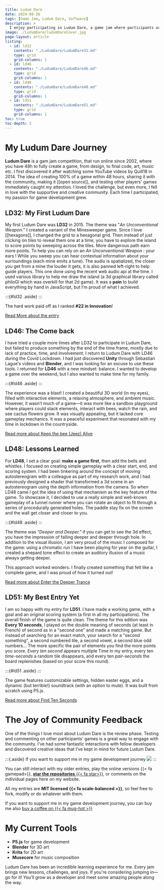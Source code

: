 ```yaml
---
title: Ludum Dare
date: 2024-08-26
tags: [Game Jam, Ludum Dare, Software]
description: >
  I enjoy participating in Ludum Dare, a game jam where participants are challenged to create a game from scratch in a single weekend. I have participated in several editions, and I am always amazed by the creativity and innovation of the games developed during the event.
image: ./LudumDare/ludumDareCover.jpg
page-layout: article
listing:
  - id: ld32
    contents: "./LudumDare/LudumDare32.md"
    type: grid
    grid-columns: 1
  - id: ld46
    contents: "./LudumDare/LudumDare46.md"
    type: grid
    grid-columns: 1
  - id: ld48
    contents: "./LudumDare/LudumDare48.md"
    type: grid
    grid-columns: 1
  - id: ld51
    contents: "./LudumDare/LudumDare51.md"
    type: grid
    grid-columns: 1
toc: true
toc-depth: 3
---
```


# My Ludum Dare Journey

**Ludum Dare** is a gam jam competition, that run online since 2002, where you have 48h to fully create a game, from design, to final code, art, music etc. I first discovered it after watching some YouTube videos by Quill18 in 2014. The idea of creating 100% of a game within 48 hours, sharing it with the community, making it [[open source]], and testing other players' games immediately caught my attention. I loved the challenge, but even more, I fell in love with the supportive and creative community. Each time I participated, my passion for game development grew.

## LD32: My First Ludum Dare

My first Ludum Dare was **LD32** in 2015. The theme was "_An Unconventional Weapon._"
I created a variant of the Minesweeper game. Since I love [[hexagons]], I changed the grid to a hexagonal grid. Then instead of just clicking on tiles to reveal them one at a time, you have to explore the island to score points by sweeping across the tiles. More dangerous path earn more points. To help you can rely on an _An Unconventional Weapon_ : your ears ! While you sweep you can hear contextual information about your surroundings (each mine emits a tune). The audio is spatialized, the closer you get from a mine the louder it gets, it is also panned left-right to help guide players. This one done using the recent web audio api at the time. I used various library to help me draw the island (a 3d graphical library called philoGl which was overkill for that 2d game). It was a **pain** to build everything by hand in JavaScript, but I’m proud of what I achieved.

:::{#ld32 .aside}
:::

The hard work paid off as I ranked **#22 in Innovation**!

[Read More about the entry](./LudumDare/LudumDare32.md)

## LD46: The Come back

I have tried a couple more times after LD32 to participate in Ludum Dare, but failed to produce something by the end of the time frame, mostly due to lack of practice, time, and involvement. I return to Ludum Dare with LD46 during the Covid Lockdown. I had just discovered **Unity** through Sebastian Lague's videos and **Blender**, and I was looking for an excuse to use these tools. I returned for **LD46** with a new mindset: balance. I wanted to develop a game over the weekend, but I also wanted to make time for my family.

:::{#ld46 .aside}
:::

The experience was a blast! I created a beautiful 3D world (in my eyes), filled with interactive elements, a relaxing atmosphere, and ambient music. However, it wasn’t much of a game—it was more like a sandbox playground where players could stack elements, interact with bees, watch the rain, and see cactus flowers grow. It was visually appealing, but it lacked core gameplay mechanics. It was a peaceful experiment that resonated with my time in lockdown in the countryside.

[Read more about Keep the bee (Jeez) Alive](./LudumDare/LudumDare46.md)

## LD48: Lessons Learned

For **LD48**, I set a clear goal: **make a game first**, then add the bells and whistles. I focused on creating simple gameplay with a clear start, end, and scoring system. I had been tinkering around the concept of moving autostereogram with a colleague as part of my research work, and I had previously designed a shader that transformed a 3d scene in an autostereogram using the depth information from the camera. So when LD48 came I got the idea of using that mechanism as the key feature of the game. To showcase it, I decided to use a really simple and well-known gameplay of a tunnel runner where you can rotate an object to fit through a series of procedurally generated holes. The paddle stay fix on the screen and the wall get closer and closer to you.

:::{#ld48 .aside}
:::

The theme was _"Deeper and Deeper."_ if you can get to see the 3d effect, you have the impression of falling deeper and deeper through hole. In addition to the visual illusion, I am very proud of the music I composed for the game: using a chromatic run I have been playing for year on the guitar, I created a shepard tone effect to create an auditory illusion of a music always getting deeper.

This approach worked wonders. I finally created something that felt like a complete game, and I was proud of how it turned out!

[Read more about Enter the Deeper Trance](./LudumDare/LudumDare48.md)

## LD51: My Best Entry Yet

I am so happy with my entry for **LD51**. I have made a working game, with a goal and an original scoring system (a first in all my participations). The overall finish of the game is quite clean. The theme for this edition was **Every 10 seconds**, I played on the double meaning of seconds (at least in French) of second as in a "second one" and made a matching game. But instead of searching for an exact match, your search for a "second something", a second numbered tile, a second vowel, a second blue odd numbers... The more specific the pair of elements you find the more points you score. _Every ten second_ appears multiple Time in my entry, every ten _time-seconds_ a random tile disappears, and every ten _pair-seconds_ the board replenishes (based on your score this round).

:::{#ld51 .aside}
:::

The game features customizable settings, hidden easter eggs, and a dynamic (but terrible!) soundtrack (with an option to mute). It was built from scratch using P5.js.

[Read more about Find Ten Seconds](./LudumDare/LudumDare51.md)

# The Joy of Community Feedback

One of the things I love most about Ludum Dare is the review phase. Testing and commenting on other participants' games is a great way to engage with the community. I’ve had some fantastic interactions with fellow developers and discovered creative ideas that I’ve kept in mind for future Ludum Dare.

:::{.aside}
If you want to support me in my game development journey
[![](https://ko-fi.com/img/githubbutton_sm.svg)](https://ko-fi.com/B0B3142FQ1)
:::

You can still interact with my older entries, play the online versions {{< fa gamepad>}}, [**star the repositories** {{< fa star>}}](https://github.com/stars/dhmmasson/lists/ludum-dare), or comments on the individual pages here on my website.

All my entries are **MIT licensed {{< fa scale-balanced >}}**, so feel free to fork, modify or do whatever with them.

If you want to support me in my game development journey, you can buy me also [buy a coffee on {{< fa mug-hot >}}](https://ko-fi.com/B0B3142FQ1)

# My Current Tools

- **P5.js** for game development
- **Blender** for 3D art
- **Krita** for 2D art
- **Musecore** for music composition

Ludum Dare has been an incredible learning experience for me. Every jam brings new lessons, challenges, and joys. If you're considering jumping in—go for it! You’ll grow as a developer and meet some amazing people along the way.
